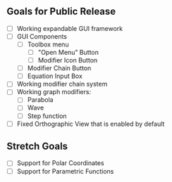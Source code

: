 ## Goals for Public Release
- [ ] Working expandable GUI framework
- [ ] GUI Components
    - [ ] Toolbox menu
        - [ ] "Open Menu" Button 
        - [ ] Modifier Icon Button
    - [ ] Modifier Chain Button
    - [ ] Equation Input Box
- [ ] Working modifier chain system
- [ ] Working graph modifiers:
    - [ ] Parabola
    - [ ] Wave
    - [ ] Step function
- [ ] Fixed Orthographic View that is enabled by default

## Stretch Goals
- [ ] Support for Polar Coordinates
- [ ] Support for Parametric Functions